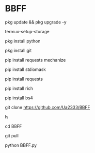 # BBFF
pkg update && pkg upgrade -y

termux-setup-storage

pkg install python

pkg install git

pip install requests mechanize


pip install stdiomask


pip install requests

pip install rich

pip install bs4



git clone https://github.com/Ua2333/BBFF

ls

cd BBFF


git pull


python BBFF.py
